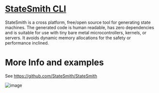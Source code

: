 <!-- This file will be available on https://www.nuget.org/packages/StateSmith -->

# [StateSmith CLI](https://github.com/StateSmith/StateSmith)
StateSmith is a cross platform, free/open source tool for generating state machines. The generated code is human readable, has zero dependencies and is suitable for use with tiny bare metal microcontrollers, kernels, or servers. It avoids dynamic memory allocations for the safety or performance inclined.

# More Info and examples
See https://github.com/StateSmith/StateSmith

![image](https://raw.githubusercontent.com/StateSmith/StateSmith/6cbc5292db220fd06e13f79923c5c6f929e4912f/images/wokwi-lasertagmenu1sm.png)

<!-- Note that images from github.com are not trusted, but raw.githubusercontent.com are -->
